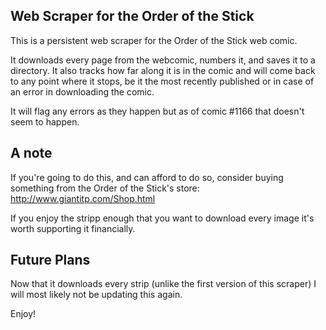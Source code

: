 ## Web Scraper for the Order of the Stick

This is a persistent web scraper for the Order of the Stick web comic.

It downloads every page from the webcomic, numbers it, and saves it to a directory. It also tracks how far along it is in the comic and will come back to any point where it stops, be it the most recently published or in case of an error in downloading the comic.

It will flag any errors as they happen but as of comic #1166 that doesn't seem to happen.

## A note

If you're going to do this, and can afford to do so, consider buying something from the Order of the Stick's store: http://www.giantitp.com/Shop.html

If you enjoy the stripp enough that you want to download every image it's worth supporting it financially.

## Future Plans

Now that it downloads every strip (unlike the first version of this scraper) I will most likely not be updating this again.

Enjoy!
